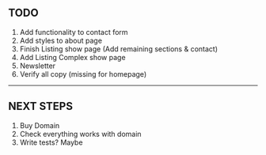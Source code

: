 ## TODO

1. Add functionality to contact form
2. Add styles to about page
3. Finish Listing show page (Add remaining sections & contact)
4. Add Listing Complex show page
5. Newsletter
6. Verify all copy (missing for homepage)

---

## NEXT STEPS

1. Buy Domain
2. Check everything works with domain
3. Write tests? Maybe
